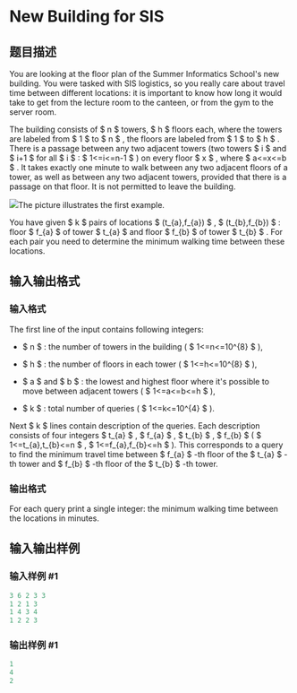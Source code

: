 # New Building for SIS

## 题目描述

You are looking at the floor plan of the Summer Informatics School's new building. You were tasked with SIS logistics, so you really care about travel time between different locations: it is important to know how long it would take to get from the lecture room to the canteen, or from the gym to the server room.

The building consists of $ n $ towers, $ h $ floors each, where the towers are labeled from $ 1 $ to $ n $ , the floors are labeled from $ 1 $ to $ h $ . There is a passage between any two adjacent towers (two towers $ i $ and $ i+1 $ for all $ i $ : $ 1<=i<=n-1 $ ) on every floor $ x $ , where $ a<=x<=b $ . It takes exactly one minute to walk between any two adjacent floors of a tower, as well as between any two adjacent towers, provided that there is a passage on that floor. It is not permitted to leave the building.

![](https://cdn.luogu.com.cn/upload/vjudge_pic/CF1020A/f837e8e8bdf323146303fdec0eaae175f05c2066.png)The picture illustrates the first example.

You have given $ k $ pairs of locations $ (t_{a},f_{a}) $ , $ (t_{b},f_{b}) $ : floor $ f_{a} $ of tower $ t_{a} $ and floor $ f_{b} $ of tower $ t_{b} $ . For each pair you need to determine the minimum walking time between these locations.

## 输入输出格式

### 输入格式

The first line of the input contains following integers:

- $ n $ : the number of towers in the building ( $ 1<=n<=10^{8} $ ),

- $ h $ : the number of floors in each tower ( $ 1<=h<=10^{8} $ ),

- $ a $ and $ b $ : the lowest and highest floor where it's possible to move between adjacent towers ( $ 1<=a<=b<=h $ ),

- $ k $ : total number of queries ( $ 1<=k<=10^{4} $ ).

Next $ k $ lines contain description of the queries. Each description consists of four integers $ t_{a} $ , $ f_{a} $ , $ t_{b} $ , $ f_{b} $ ( $ 1<=t_{a},t_{b}<=n $ , $ 1<=f_{a},f_{b}<=h $ ). This corresponds to a query to find the minimum travel time between $ f_{a} $ -th floor of the $ t_{a} $ -th tower and $ f_{b} $ -th floor of the $ t_{b} $ -th tower.

### 输出格式

For each query print a single integer: the minimum walking time between the locations in minutes.

## 输入输出样例

### 输入样例 #1

```cpp
3 6 2 3 3
1 2 1 3
1 4 3 4
1 2 2 3

```
### 输出样例 #1

```cpp
1
4
2

```
